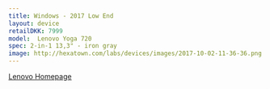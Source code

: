 ```yaml
--- 
title: Windows - 2017 Low End
layout: device
retailDKK: 7999
model:  Lenovo Yoga 720
spec: 2-in-1 13,3" - iron gray
image: http://hexatown.com/labs/devices/images/2017-10-02-11-36-36.png
---
```


[Lenovo Homepage](https://www3.lenovo.com/us/en/laptops/yoga/700-series/Yoga-720-13/p/88YG7000827)